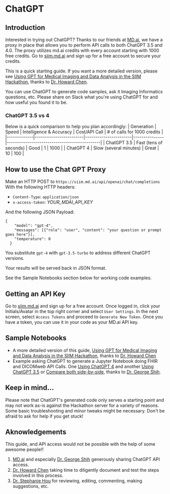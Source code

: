 # ChatGPT

## Introduction
Interested in trying out ChatGPT? Thanks to our friends at [MD.ai](https://md.ai/), we have a proxy in place that allows you to perform API calls to both ChatGPT 3.5 and 4.0. The proxy utilizes md.ai credits with every account starting with 1000 free credits. Go to [siim.md.ai](https://siim.md.ai/) and sign up for a free account to secure your credits.

This is a quick starting guide. If you want a more detailed version, please see [Using GPT for Medical Imaging and Data Analysis in the SIIM Hackathon](https://colab.research.google.com/drive/1V_UthmhzQMR4GCQRuNUQGgHVp93iGCCw?usp=sharing), thanks to [Dr. Howard Chen](https://www.linkedin.com/in/howard-po-hao-chen-a04b082a/).

You can use ChatGPT to generate code samples, ask it Imaging Informatics questions, etc. Please share on Slack what you're using ChatGPT for and how useful you found it to be.

### ChatGPT 3.5 vs 4
Below is a quick comparison to help you plan accordingly:
| Generation  | Speed                  | Intelligence & Accuracy | Cost/API Call | # of calls for 1000 credits |
|-------------|------------------------|-----------------------|---------------|----------------------------------------------|
| ChatGPT 3.5 | Fast (tens of seconds) | Good                  | 1             | 1000                                         |
| ChatGPT 4   | Slow (several minutes) | Great                 | 10            | 100                                           |

## How to use the Chat GPT Proxy
Make an HTTP POST to `https://siim.md.ai/api/openai/chat/completions`
With the following HTTP headers:
* `Content-Type`: `application/json`
* `x-access-token`: *YOUR_MDAI_API_KEY*

And the following JSON Payload:
```
{
    "model": "gpt-4",
    "messages": [{"role": "user", "content": "your question or prompt goes here"}],
    "temperature": 0
  }
```
You substitute `gpt-4` with `gpt-3.5-turbo` to address different ChatGPT versions.

Your results will be served back in JSON format.

See the Sample Notebooks section below for working code examples.

## Getting an API Key
Go to [siim.md.ai](https://siim.md.ai/) and sign up for a free account. Once logged in, click your Initials/Avatar in the top right corner and select `User Settings`. In the next screen, select `Access Tokens` and proceed to `Generate New Token`. Once you have a token, you can use it in your code as your MD.ai API key.

## Sample Notebooks
* A more detailed version of this guide, [Using GPT for Medical Imaging and Data Analysis in the SIIM Hackathon](https://colab.research.google.com/drive/1V_UthmhzQMR4GCQRuNUQGgHVp93iGCCw?usp=sharing), thanks to [Dr. Howard Chen](https://www.linkedin.com/in/howard-po-hao-chen-a04b082a/)
* Example asking ChatGPT to generate a Jupyter Notebook doing FHIR and DICOMweb API Calls. One [Using ChatGPT 4](https://colab.research.google.com/gist/georgezero/5e47d843357fa57286ef8c25e13c25b2/mdai-gpt-4-api-demo.ipynb) and another [Using ChatGPT 3.5](https://colab.research.google.com/gist/georgezero/ab60da51114fe57089b29feb676c35f7/mdai-gpt-4-api-demo.ipynb) or [Compare both side-by-side](https://colab.research.google.com/gist/georgezero/c5582934e980eeabcf38ad6d648cc4d9/mdai-gpt-4-api-demo.ipynb), thanks to [Dr. George Shih](https://www.linkedin.com/in/georgenyc/).

## Keep in mind...

Please note that ChatGPT's generated code only serves a starting point and may not work as-is against the Hackathon server for a variety of reasons. Some basic troubleshooting and minor tweaks might be necessary. Don't be afraid to ask for help if you get stuck!


## Aknowledgements
This guide, and API access would not be possible with the help of some awesome people!!
1. [MD.ai](https://md.ai) and especially [Dr. George Shih](https://www.linkedin.com/in/georgenyc/) generously sharing ChatGPT API access.
2. [Dr. Howard Chen](https://www.linkedin.com/in/howard-po-hao-chen-a04b082a/) taking time to diligently document and test the steps involved in this process.
3. [Dr. Stephanie Hou](https://www.linkedin.com/in/stephanie-hou-5269201a9/) for reviewing, editing, commenting, making suggestions, etc.




